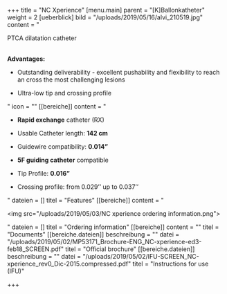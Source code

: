 +++
title = "NC Xperience"
[menu.main]
parent = "[K]Ballonkatheter"
weight = 2
[ueberblick]
bild = "/uploads/2019/05/16/alvi_210519.jpg"
content = "<p>PTCA dilatation catheter</p><p></p><p><br><strong>Advantages:</strong></p><ul><li><p>Outstanding deliverability - excellent pushability and flexibility to reach an cross the most challenging lesions</p></li><li><p>Ultra-low tip and crossing profile</p></li></ul>"
icon = ""
[[bereiche]]
content = "<ul><li><p><strong>Rapid exchange</strong> catheter (RX)</p></li><li><p>Usable Catheter length: <strong>142 cm</strong></p></li><li><p>Guidewire compatibility: <strong>0.014”</strong></p></li><li><p><strong>5F guiding catheter</strong> compatible</p></li><li><p>Tip Profile: <strong>0.016”</strong></p></li><li><p>Crossing profile: from 0.029’’ up to 0.037’’</p></li></ul>"
dateien = []
titel = "Features"
[[bereiche]]
content = "<p><img src=\"/uploads/2019/05/03/NC xperience ordering information.png\"></p>"
dateien = []
titel = "Ordering information"
[[bereiche]]
content = ""
titel = "Documents"
[[bereiche.dateien]]
beschreibung = ""
datei = "/uploads/2019/05/02/MP53171_Brochure-ENG_NC-xperience-ed3-feb18_SCREEN.pdf"
titel = "Official brochure"
[[bereiche.dateien]]
beschreibung = ""
datei = "/uploads/2019/05/02/IFU-SCREEN_NC-xperience_rev0_Dic-2015.compressed.pdf"
titel = "Instructions for use (IFU)"

+++
